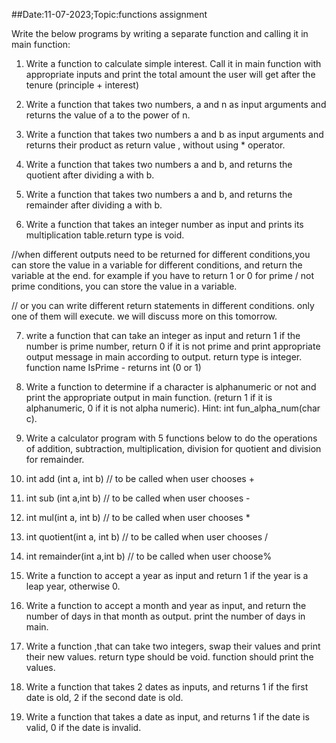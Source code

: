##Date:11-07-2023;Topic:functions assignment

Write the below programs by writing a separate function and calling it in main function:

1) Write a function to calculate simple interest. Call it in main function with appropriate inputs and print the total amount the user will get after the tenure (principle + interest)

2) Write a function that takes two numbers, a and n as input arguments and returns the value of a to the power of n.

3) Write a function that takes two numbers a and b as input arguments and returns their product as return value , without using * operator.

4) Write a function that takes two numbers a and b, and returns the quotient after dividing a with b.

5)  Write a function that takes two numbers a and b, and returns the remainder after dividing a with b.


6) Write a function that takes an integer number as input and prints its multiplication table.return type is  void.

//when different outputs need to be returned for different conditions,you can store the value in a variable for different conditions, and return the variable at the end. for example if you have to return 1 or 0 for prime / not prime conditions, you can store the value in a variable.

// or you can write different return statements in different conditions. only one of them will execute. we will discuss more on this tomorrow.

7) write a function that can take an integer as input and return 1 if the number is prime number,  return 0 if it is not prime and print appropriate output message in main according to output.
return type is integer. function name IsPrime - returns int (0 or 1)


8) Write a function to determine if a character is alphanumeric or not and print the appropriate output in main function. (return 1 if it is alphanumeric, 0 if it is not alpha numeric).
Hint: int fun_alpha_num(char c).

9) Write a calculator program with 5 functions below to do the operations of addition, subtraction, multiplication, division for quotient and division for remainder.
1) int add (int a, int b) // to be called when user chooses +
2) int sub (int a,int b) // to be called when user chooses -
3) int mul(int a, int b) // to be called when user chooses *
4) int quotient(int a, int b) // to be called when user chooses /
5) int remainder(int a,int b) // to be called when user choose%

10) Write a function to accept a year as input and return 1 if the year is a leap year, otherwise 0.

11) Write a function to accept a month and year as input, and return the number of days in that month as output. print the number of days in main.

12) Write a function ,that can take two integers, swap their values and print their new values. return type should be void. function should print the values.

13) Write a function that takes 2 dates as inputs, and returns 1 if the first date is old, 2 if the second date is old.

14) Write a  function that takes a date as input, and returns 1 if the date is valid, 0 if the date is invalid.

